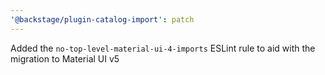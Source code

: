 ```yaml
---
'@backstage/plugin-catalog-import': patch
---
```


Added the `no-top-level-material-ui-4-imports` ESLint rule to aid with the migration to Material UI v5
